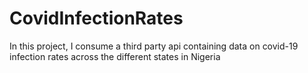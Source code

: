 # CovidInfectionRates
In this project, I consume a third party api containing data on covid-19 infection rates across the different states in Nigeria
